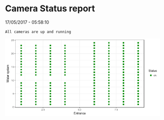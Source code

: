 Camera Status report
================
17/05/2017 - 05:58:10

    All cameras are up and running

![](camreport_files/figure-markdown_github/unnamed-chunk-2-1.png)
